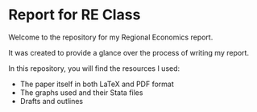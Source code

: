 
# Report for RE Class

Welcome to the repository for my Regional Economics report.

It was created to provide a glance over the process of writing my report.

In this repository, you will find the resources I used:
- The paper itself in both LaTeX and PDF format
- The graphs used and their Stata files
- Drafts and outlines
